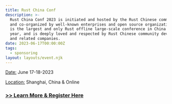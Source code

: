 ```yaml
---
title: Rust China Conf
description: >-
  ​Rust China Conf 2023 is initiated and hosted by the Rust Chinese community,
  and co-organized by well-known enterprises and open source organizations. It
  is the largest and only Rust offline large-scale conference in China this
  year, and is deeply loved and respected by Rust Chinese community developers
  and related companies.
date: 2023-06-17T00:00:00Z
tags:
  - sponsoring
layout: layouts/event.njk
---
```

<u>Date:</u> June 17-18-2023

<u>Location:</u> Shanghai, China & Online

### <a target="_blank" rel="noopener" href="https://rustcc.cn/2023rustchinaconf/">&gt;&gt; Learn More &amp; Register Here</a>